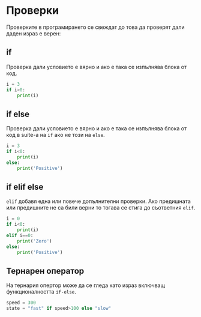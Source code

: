 
# Проверки

Проверките в програмирането се свеждат до това да проверят дали даден израз е верен:

## if

Проверка дали условието е вярно и ако е така се изпълнява блока от код.

```python
i = 3 
if i>0:  
	print(i)  
```

## if else

Проверка дали условието е вярно и ако е така се изпълнява блока от код в suite-a на `if` ако не този на `else`.

```python
i = 3 
if i<0:  
	print(i)
else:
	print('Positive')
```

## if elif else

`elif` добавя една или повече допълнителни проверки. Ако предишната или предишните не са били верни то тогава се стига до съответния `elif`.

```python
i = 0 
if i<0:  
	print(i)
elif i==0:
	print('Zero')
else:
	print('Positive')
```

## Тернарен оператор

На тернария опертор може да се гледа като израз включващ функционалността `if-else`.

```python
speed = 300
state = "fast" if speed>100 else "slow"
```
